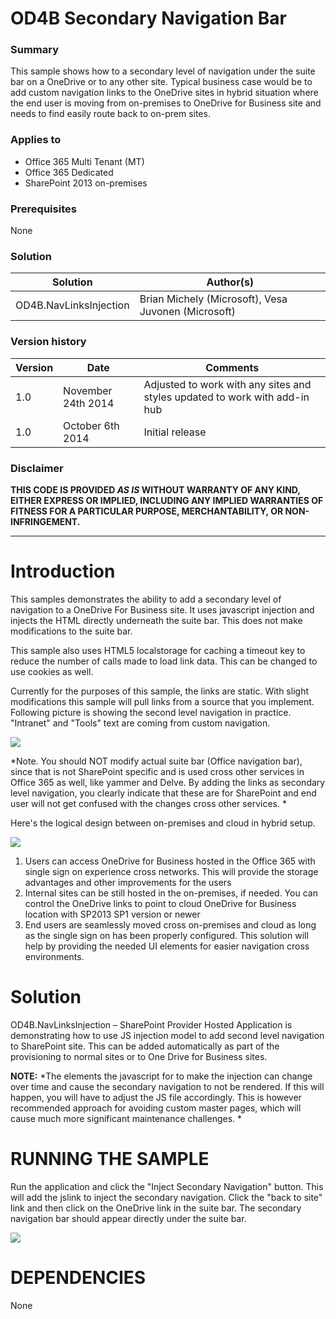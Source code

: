# OD4B Secondary Navigation Bar #

### Summary ###
This sample shows how to a secondary level of navigation under the suite bar on a OneDrive or to any other site. Typical business case would be to add custom navigation links to the OneDrive sites in hybrid situation where the end user is moving from on-premises to OneDrive for Business site and needs to find easily route back to on-prem sites. 

### Applies to ###
-  Office 365 Multi Tenant (MT)
-  Office 365 Dedicated
-  SharePoint 2013 on-premises

### Prerequisites ###
None

### Solution ###
Solution | Author(s)
---------|----------
OD4B.NavLinksInjection | Brian Michely (Microsoft), Vesa Juvonen (Microsoft) 

### Version history ###
Version  | Date | Comments
---------| -----| --------
1.0  | November 24th 2014 | Adjusted to work with any sites and styles updated to work with add-in hub
1.0  | October 6th 2014 | Initial release

### Disclaimer ###
**THIS CODE IS PROVIDED *AS IS* WITHOUT WARRANTY OF ANY KIND, EITHER EXPRESS OR IMPLIED, INCLUDING ANY IMPLIED WARRANTIES OF FITNESS FOR A PARTICULAR PURPOSE, MERCHANTABILITY, OR NON-INFRINGEMENT.**


----------

# Introduction #

This samples demonstrates the ability to add a secondary level of navigation to a OneDrive For Business site. It uses javascript injection and injects the HTML directly underneath the suite bar. This does not make modifications to the suite bar. 

This sample also uses HTML5 localstorage for caching a timeout key to reduce the number of calls made to load link data. This can be changed to use cookies as well.

Currently for the purposes of this sample, the links are static. With slight modifications this sample will pull links from a source that you implement. Following picture is showing the second level navigation in practice. "Intranet" and "Tools" text are coming from custom navigation.

![](http://i.imgur.com/ZpJCYAi.png)

*Note. You should NOT modify actual suite bar (Office navigation bar), since that is not SharePoint specific and is used cross other services in Office 365 as well, like yammer and Delve. By adding the links as secondary level navigation, you clearly indicate that these are for SharePoint and end user will not get confused with the changes cross other services. *

Here's the logical design between on-premises and cloud in hybrid setup.

![](http://i.imgur.com/MYOsB4o.png)

1. Users can access OneDrive for Business hosted in the Office 365 with single sign on experience cross networks. This will provide the storage advantages and other improvements for the users
2. Internal sites can be still hosted in the on-premises, if needed. You can control the OneDrive links to point to cloud OneDrive for Business location with SP2013 SP1 version or newer
3. End users are seamlessly moved cross on-premises and cloud as long as the single sign on has been properly configured. This solution will help by providing the needed UI elements for easier navigation cross environments.

# Solution #

OD4B.NavLinksInjection – SharePoint Provider Hosted Application is demonstrating how to use JS injection model to add second level navigation to SharePoint site. This can be added automatically as part of the provisioning to normal sites or to One Drive for Business sites.

**NOTE:** *The elements the javascript for to make the injection can change over time and cause the secondary navigation to not be rendered. If this will happen, you will have to adjust the JS file accordingly. This is however recommended approach for avoiding custom master pages, which will cause much more significant maintenance challenges. *


# RUNNING THE SAMPLE #
Run the application and click the "Inject Secondary Navigation" button. This will add the jslink to inject the secondary navigation. Click the "back to site" link and then click on the OneDrive link in the suite bar. The secondary navigation bar should appear directly under the suite bar.

![](http://i.imgur.com/C2ryF1e.png)

# DEPENDENCIES 

None